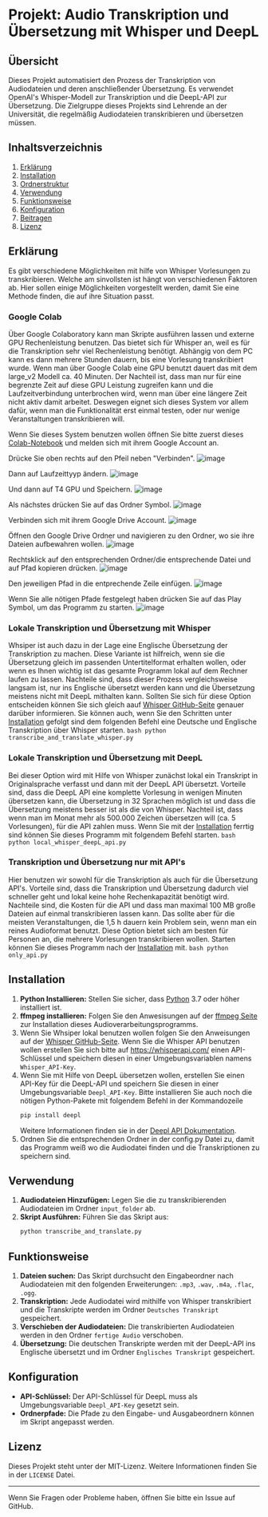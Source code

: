 # Projekt: Audio Transkription und Übersetzung mit Whisper und DeepL

## Übersicht

Dieses Projekt automatisiert den Prozess der Transkription von Audiodateien und deren anschließender Übersetzung. Es verwendet OpenAI's Whisper-Modell zur Transkription und die DeepL-API zur Übersetzung. Die Zielgruppe dieses Projekts sind Lehrende an der Universität, die regelmäßig Audiodateien transkribieren und übersetzen müssen.

## Inhaltsverzeichnis

1. [Erklärung](#erklärung)
2. [Installation](#installation)
3. [Ordnerstruktur](#ordnerstruktur)
4. [Verwendung](#verwendung)
5. [Funktionsweise](#funktionsweise)
6. [Konfiguration](#konfiguration)
7. [Beitragen](#beitragen)
8. [Lizenz](#lizenz)

## Erklärung
Es gibt verschiedene Möglichkeiten mit hilfe von Whisper Vorlesungen zu transkribieren. Welche am sinvollsten ist hängt von verschiedenen Faktoren ab. Hier sollen einige Möglichkeiten vorgestellt werden, damit Sie eine Methode finden, die auf ihre Situation passt.

### Google Colab
Über Google Colaboratory kann man Skripte ausführen lassen und externe GPU Rechenleistung benutzen. Das bietet sich für Whisper an, weil es für die Transkription sehr viel Rechenleistung benötigt. Abhängig von dem PC kann es dann mehrere Stunden dauern, bis eine Vorlesung transkribiert wurde. Wenn man über Google Colab eine GPU benutzt dauert das mit dem large_v2 Modell ca. 40 Minuten. Der Nachteil ist, dass man nur für eine begrenzte Zeit auf diese GPU Leistung zugreifen kann und die Laufzeitverbindung unterbrochen wird, wenn man über eine längere Zeit nicht aktiv damit arbeitet. Deswegen eignet sich dieses System vor allem dafür, wenn man die Funktionalität erst einmal testen, oder nur wenige Veranstaltungen transkribieren will.

Wenn Sie dieses System benutzen wollen öffnen Sie bitte zuerst dieses [Colab-Notebook](https://colab.research.google.com/drive/17QYYbLTORudIGh7v2WcN56NydUuEpYMA?usp=sharing) und melden sich mit ihrem Google Account an.

Drücke Sie oben rechts auf den Pfeil neben "Verbinden".
![image](https://github.com/daSilvaLorenz/Transkription/assets/160653026/9e4586ac-1e1e-42ad-92fa-e1a8c4b2db29)

Dann auf Laufzeittyyp ändern.
![image](https://github.com/daSilvaLorenz/Transkription/assets/160653026/39137ef1-0c19-462a-a123-c46be681dec8)

Und dann auf T4 GPU und Speichern.
![image](https://github.com/daSilvaLorenz/Transkription/assets/160653026/a31caaf4-2382-444d-b601-08953e482977)

Als nächstes drücken Sie auf das Ordner Symbol.
![image](https://github.com/daSilvaLorenz/Transkription/assets/160653026/2208b97c-6a4a-405e-91aa-b143056bd82c)

Verbinden sich mit ihrem Google Drive Account.
![image](https://github.com/daSilvaLorenz/Transkription/assets/160653026/6c918628-135f-4bb3-b572-660f2031d10d)

Öffnen den Google Drive Ordner und navigieren zu den Ordner, wo sie ihre Dateien aufbewahren wollen.
![image](https://github.com/daSilvaLorenz/Transkription/assets/160653026/d762f677-6ce3-458b-9e37-3d3a61778f37)

Rechtsklick auf den entsprechenden Ordner/die entsprechende Datei und auf Pfad kopieren drücken.
![image](https://github.com/daSilvaLorenz/Transkription/assets/160653026/f6ccbb64-360a-4c31-a798-94e2549cf395)

Den jeweiligen Pfad in die entprechende Zeile einfügen.
![image](https://github.com/daSilvaLorenz/Transkription/assets/160653026/bddc1d05-e61b-4faf-905b-47b9a5784df5)

Wenn Sie alle nötigen Pfade festgelegt haben drücken Sie auf das Play Symbol, um das Programm zu starten.
![image](https://github.com/daSilvaLorenz/Transkription/assets/160653026/6d7ecdfc-01b9-402f-b60f-f754f78733ec)

### Lokale Transkription und Übersetzung mit Whisper 
Whsiper ist auch dazu in der Lage eine Englische Übersetzung der Transkription zu machen. Diese Variante ist hilfreich, wenn sie die Übersetzung gleich im passenden Untertitelformat erhalten wollen, oder wenn es Ihnen wichtig ist das gesamte Programm lokal auf dem Rechner laufen zu lassen. Nachteile sind, dass dieser Prozess vergleichsweise langsam ist, nur ins Englische übersetzt werden kann und die Übersetzung meistens nicht mit DeepL mithalten kann. Sollten Sie sich für diese Option entscheiden können Sie sich gleich aauf [Whisper GitHub-Seite](https://github.com/openai/whisper) genauer darüber informieren. Sie können auch, wenn Sie den Schritten unter [Installation](#installation) gefolgt sind dem folgenden Befehl eine Deutsche und Englische Transkription über Whisper starten.
    ```bash
    python transcribe_and_translate_whisper.py
    ```
### Lokale Transkription und Übersetzung mit DeepL
Bei dieser Option wird mit Hilfe von Whisper zunächst lokal ein Transkript in Originalsprache verfasst und dann mit der DeepL API übersetzt. Vorteile sind, dass die DeepL API eine komplette Vorlesung in wenigen Minuten übersetzen kann, die Übersetzung in 32 Sprachen möglich ist und dass die Übersetzung meistens besser ist als die von Whisper. Nachteil ist, dass wenn man im Monat mehr als 500.000 Zeichen übersetzen will (ca. 5 Vorlesungen), für die API zahlen muss. Wenn Sie mit der [Installation](#installation) ferrtig sind können Sie dieses Programm mit folgendem Befehl starten.
    ```bash
    python local_whisper_deepL_api.py
    ``` 
### Transkription und Übersetzung nur mit API's
Hier benutzen wir sowohl für die Transkription als auch für die Übersetzung API's. Vorteile sind, dass die Transkription und Übersetzung dadurch viel schneller geht und lokal keine hohe Rechenkapazität benötigt wird. Nachteile sind, die Kosten für die API und dass man maximal 100 MB große Dateien auf einmal transkribieren lassen kann. Das sollte aber für die meisten Veranstaltungen, die 1,5 h dauern kein Problem sein, wenn man ein reines Audioformat benutzt. Diese Option bietet sich am besten für Personen an, die mehrere Vorlesungen transkribieren wollen. Starten können Sie dieses Programm nach der [Installation](#installation) mit.
    ```bash
    python only_api.py
    ```
## Installation

1. **Python Installieren:** Stellen Sie sicher, dass [Python](https://www.python.org/downloads/) 3.7 oder höher installiert ist.
2. **ffmpeg installieren:** Folgen Sie den Anwesisungen auf der [ffmpeg Seite](https://ffmpeg.org/download.html) zur Installation dieses Audioverarbeitungsprogramms.
3. Wenn Sie Whsiper lokal benutzen wollen folgen Sie den Anweisungen auf der [Whisper GitHub-Seite](https://github.com/openai/whisper).
   Wenn Sie die Whisper API benutzen wollen erstellen Sie sich bitte auf https://whisperapi.com/ einen API- Schlüssel und speichern diesen in einer Umgebungsvariablen namens `Whisper_API-Key`.
4. Wenn Sie mit Hilfe von DeepL übersetzen wollen, erstellen Sie einen API-Key für die DeepL-API und speichern Sie diesen in einer Umgebungsvariable `Deepl_API-Key`. Bitte installieren Sie auch noch die nötigen Python-Pakete mit folgendem Befehl in der Kommandozeile
    ```bash
    pip install deepl
    ```
    Weitere Informationen finden sie in der [Deepl API Dokumentation](https://developers.deepl.com/docs/v/de).
5. Ordnen Sie die entsprechenden Ordner in der config.py Datei zu, damit das Programm  weiß wo die Audiodatei finden und die Transkriptionen zu speichern sind. 

## Verwendung 
1. **Audiodateien Hinzufügen:** Legen Sie die zu transkribierenden Audiodateien im Ordner `input_folder` ab.
2. **Skript Ausführen:** Führen Sie das Skript aus:
    ```bash
    python transcribe_and_translate.py
    ```

## Funktionsweise

1. **Dateien suchen:** Das Skript durchsucht den Eingabeordner nach Audiodateien mit den folgenden Erweiterungen: `.mp3`, `.wav`, `.m4a`, `.flac`, `.ogg`.
2. **Transkription:** Jede Audiodatei wird mithilfe von Whisper transkribiert und die Transkripte werden im Ordner `Deutsches Transkript` gespeichert.
3. **Verschieben der Audiodateien:** Die transkribierten Audiodateien werden in den Ordner `fertige Audio` verschoben.
4. **Übersetzung:** Die deutschen Transkripte werden mit der DeepL-API ins Englische übersetzt und im Ordner `Englisches Transkript` gespeichert.

## Konfiguration

- **API-Schlüssel:** Der API-Schlüssel für DeepL muss als Umgebungsvariable `Deepl_API-Key` gesetzt sein.
- **Ordnerpfade:** Die Pfade zu den Eingabe- und Ausgabeordnern können im Skript angepasst werden.

## Lizenz

Dieses Projekt steht unter der MIT-Lizenz. Weitere Informationen finden Sie in der `LICENSE` Datei.

---

Wenn Sie Fragen oder Probleme haben, öffnen Sie bitte ein Issue auf GitHub.
